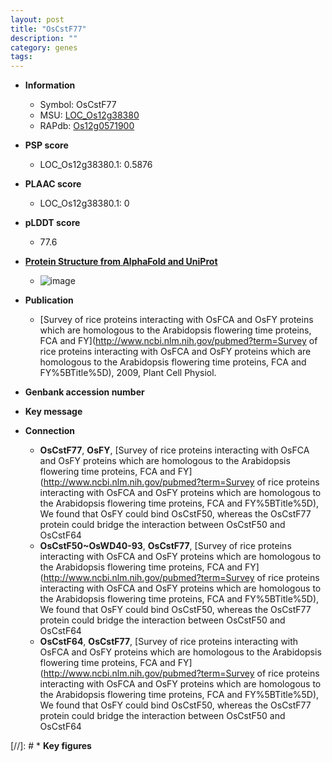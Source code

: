 ```yaml
---
layout: post
title: "OsCstF77"
description: ""
category: genes
tags: 
---
```


* **Information**  
    + Symbol: OsCstF77  
    + MSU: [LOC_Os12g38380](http://rice.plantbiology.msu.edu/cgi-bin/ORF_infopage.cgi?orf=LOC_Os12g38380)  
    + RAPdb: [Os12g0571900](http://rapdb.dna.affrc.go.jp/viewer/gbrowse_details/irgsp1?name=Os12g0571900)  

* **PSP score**  
    + LOC_Os12g38380.1: 0.5876 

* **PLAAC score**  
    + LOC_Os12g38380.1: 0 

* **pLDDT score**
    + 77.6

* **[Protein Structure from AlphaFold and UniProt](https://www.uniprot.org/uniprotkb/Q2QNB5/entry#structure)**
    + ![image](https://ricepsp.github.io/images/Q2/AF-Q2QNB5-F1.png)

* **Publication**  
    + [Survey of rice proteins interacting with OsFCA and OsFY proteins which are homologous to the Arabidopsis flowering time proteins, FCA and FY](http://www.ncbi.nlm.nih.gov/pubmed?term=Survey of rice proteins interacting with OsFCA and OsFY proteins which are homologous to the Arabidopsis flowering time proteins, FCA and FY%5BTitle%5D), 2009, Plant Cell Physiol.

* **Genbank accession number**  

* **Key message**  

* **Connection**  
    + __OsCstF77__, __OsFY__, [Survey of rice proteins interacting with OsFCA and OsFY proteins which are homologous to the Arabidopsis flowering time proteins, FCA and FY](http://www.ncbi.nlm.nih.gov/pubmed?term=Survey of rice proteins interacting with OsFCA and OsFY proteins which are homologous to the Arabidopsis flowering time proteins, FCA and FY%5BTitle%5D), We found that OsFY could bind OsCstF50, whereas the OsCstF77 protein could bridge the interaction between OsCstF50 and OsCstF64
    + __OsCstF50~OsWD40-93__, __OsCstF77__, [Survey of rice proteins interacting with OsFCA and OsFY proteins which are homologous to the Arabidopsis flowering time proteins, FCA and FY](http://www.ncbi.nlm.nih.gov/pubmed?term=Survey of rice proteins interacting with OsFCA and OsFY proteins which are homologous to the Arabidopsis flowering time proteins, FCA and FY%5BTitle%5D), We found that OsFY could bind OsCstF50, whereas the OsCstF77 protein could bridge the interaction between OsCstF50 and OsCstF64
    + __OsCstF64__, __OsCstF77__, [Survey of rice proteins interacting with OsFCA and OsFY proteins which are homologous to the Arabidopsis flowering time proteins, FCA and FY](http://www.ncbi.nlm.nih.gov/pubmed?term=Survey of rice proteins interacting with OsFCA and OsFY proteins which are homologous to the Arabidopsis flowering time proteins, FCA and FY%5BTitle%5D), We found that OsFY could bind OsCstF50, whereas the OsCstF77 protein could bridge the interaction between OsCstF50 and OsCstF64

[//]: # * **Key figures**  



